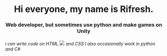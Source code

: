 

<h1 align="center"> Hi everyone, my name is Rifresh. </h1>
<h3 align="center">Web developer, but sometimes use python and make games on Unity</h3>
<h6> i can write code on HTML <img src = "https://img.shields.io/badge/html5-%23E34F26.svg?style=for-the-badge&logo=html5&logoColor=white" </img>  and CSS I also occasionally work in python and C#  </h6> 
